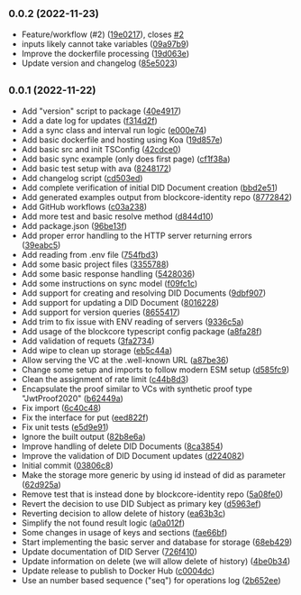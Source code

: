 ## <small>0.0.2 (2022-11-23)</small>

* Feature/workflow (#2) ([19e0217](https://github.com/block-core/blockcore-did-server/commit/19e0217)), closes [#2](https://github.com/block-core/blockcore-did-server/issues/2)
* inputs likely cannot take variables ([09a97b9](https://github.com/block-core/blockcore-did-server/commit/09a97b9))
* Improve the dockerfile processing ([19d063e](https://github.com/block-core/blockcore-did-server/commit/19d063e))
* Update version and changelog ([85e5023](https://github.com/block-core/blockcore-did-server/commit/85e5023))



## <small>0.0.1 (2022-11-22)</small>

* Add "version" script to package ([40e4917](https://github.com/block-core/blockcore-did-server/commit/40e4917))
* Add a date log for updates ([f314d2f](https://github.com/block-core/blockcore-did-server/commit/f314d2f))
* Add a sync class and interval run logic ([e000e74](https://github.com/block-core/blockcore-did-server/commit/e000e74))
* Add basic dockerfile and hosting using Koa ([19d857e](https://github.com/block-core/blockcore-did-server/commit/19d857e))
* Add basic src and init TSConfig ([42cdce0](https://github.com/block-core/blockcore-did-server/commit/42cdce0))
* Add basic sync example (only does first page) ([cf1f38a](https://github.com/block-core/blockcore-did-server/commit/cf1f38a))
* Add basic test setup with ava ([8248172](https://github.com/block-core/blockcore-did-server/commit/8248172))
* Add changelog script ([cd503ed](https://github.com/block-core/blockcore-did-server/commit/cd503ed))
* Add complete verification of initial DID Document creation ([bbd2e51](https://github.com/block-core/blockcore-did-server/commit/bbd2e51))
* Add generated examples output from blockcore-identity repo ([8772842](https://github.com/block-core/blockcore-did-server/commit/8772842))
* Add GitHub workflows ([c03a238](https://github.com/block-core/blockcore-did-server/commit/c03a238))
* Add more test and basic resolve method ([d844d10](https://github.com/block-core/blockcore-did-server/commit/d844d10))
* Add package.json ([96be13f](https://github.com/block-core/blockcore-did-server/commit/96be13f))
* Add proper error handling to the HTTP server returning errors ([39eabc5](https://github.com/block-core/blockcore-did-server/commit/39eabc5))
* Add reading from .env file ([754fbd3](https://github.com/block-core/blockcore-did-server/commit/754fbd3))
* Add some basic project files ([3355788](https://github.com/block-core/blockcore-did-server/commit/3355788))
* Add some basic response handling ([5428036](https://github.com/block-core/blockcore-did-server/commit/5428036))
* Add some instructions on sync model ([f09fc1c](https://github.com/block-core/blockcore-did-server/commit/f09fc1c))
* Add support for creating and resolving DID Documents ([9dbf907](https://github.com/block-core/blockcore-did-server/commit/9dbf907))
* Add support for updating a DID Document ([8016228](https://github.com/block-core/blockcore-did-server/commit/8016228))
* Add support for version queries ([8655417](https://github.com/block-core/blockcore-did-server/commit/8655417))
* Add trim to fix issue with ENV reading of servers ([9336c5a](https://github.com/block-core/blockcore-did-server/commit/9336c5a))
* Add usage of the blockcore typescript config package ([a8fa28f](https://github.com/block-core/blockcore-did-server/commit/a8fa28f))
* Add validation of requets ([3fa2734](https://github.com/block-core/blockcore-did-server/commit/3fa2734))
* Add wipe to clean up storage ([eb5c44a](https://github.com/block-core/blockcore-did-server/commit/eb5c44a))
* Allow serving the VC at the .well-known URL ([a87be36](https://github.com/block-core/blockcore-did-server/commit/a87be36))
* Change some setup and imports to follow modern ESM setup ([d585fc9](https://github.com/block-core/blockcore-did-server/commit/d585fc9))
* Clean the assignment of rate limit ([c44b8d3](https://github.com/block-core/blockcore-did-server/commit/c44b8d3))
* Encapsulate the proof similar to VCs with synthetic proof type "JwtProof2020" ([b62449a](https://github.com/block-core/blockcore-did-server/commit/b62449a))
* Fix import ([6c40c48](https://github.com/block-core/blockcore-did-server/commit/6c40c48))
* Fix the interface for put ([eed822f](https://github.com/block-core/blockcore-did-server/commit/eed822f))
* Fix unit tests ([e5d9e91](https://github.com/block-core/blockcore-did-server/commit/e5d9e91))
* Ignore the built output ([82b8e6a](https://github.com/block-core/blockcore-did-server/commit/82b8e6a))
* Improve handling of delete DID Documents ([8ca3854](https://github.com/block-core/blockcore-did-server/commit/8ca3854))
* Improve the validation of DID Document updates ([d224082](https://github.com/block-core/blockcore-did-server/commit/d224082))
* Initial commit ([03806c8](https://github.com/block-core/blockcore-did-server/commit/03806c8))
* Make the storage more generic by using id instead of did as parameter ([62d925a](https://github.com/block-core/blockcore-did-server/commit/62d925a))
* Remove test that is instead done by blockcore-identity repo ([5a08fe0](https://github.com/block-core/blockcore-did-server/commit/5a08fe0))
* Revert the decision to use DID Subject as primary key ([d5963ef](https://github.com/block-core/blockcore-did-server/commit/d5963ef))
* Reverting decision to allow delete of history ([ea63b3c](https://github.com/block-core/blockcore-did-server/commit/ea63b3c))
* Simplify the not found result logic ([a0a012f](https://github.com/block-core/blockcore-did-server/commit/a0a012f))
* Some changes in usage of keys and sections ([fae66bf](https://github.com/block-core/blockcore-did-server/commit/fae66bf))
* Start implementing the basic server and database for storage ([68eb429](https://github.com/block-core/blockcore-did-server/commit/68eb429))
* Update documentation of DID Server ([726f410](https://github.com/block-core/blockcore-did-server/commit/726f410))
* Update information on delete (we will allow delete of history) ([4be0b34](https://github.com/block-core/blockcore-did-server/commit/4be0b34))
* Update release to publish to Docker Hub ([c0004dc](https://github.com/block-core/blockcore-did-server/commit/c0004dc))
* Use an number based sequence ("seq") for operations log ([2b652ee](https://github.com/block-core/blockcore-did-server/commit/2b652ee))



